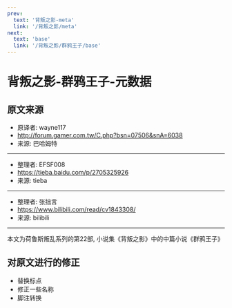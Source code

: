 ```yaml
---
prev:
  text: '背叛之影-meta'
  link: '/背叛之影/meta'
next:
  text: 'base'
  link: '/背叛之影/群鸦王子/base'
---
```


# 背叛之影-群鸦王子-元数据

## 原文来源

+ 原译者: wayne117
+ <http://forum.gamer.com.tw/C.php?bsn=07506&snA=6038>
+ 来源: 巴哈姆特

--------

+ 整理者: EFSF008
+ <https://tieba.baidu.com/p/2705325926>
+ 来源: tieba

--------

+ 整理者: 张拙言
+ <https://www.bilibili.com/read/cv1843308/>
+ 来源: bilibili

--------

本文为荷鲁斯叛乱系列的第22部, 小说集《背叛之影》中的中篇小说《群鸦王子》

## 对原文进行的修正

+ 替换标点
+ 修正一些名称
+ 脚注转换
